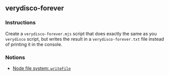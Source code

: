 ## verydisco-forever

### Instructions

Create a `verydisco-forever.mjs` script that does exactly the same as you `verydisco` script, but writes the result in a `verydisco-forever.txt` file instead of printing it in the console.

### Notions

- [Node file system: `writeFile`](https://nodejs.org/api/fs.html#fs_fspromises_writefile_file_data_options)
